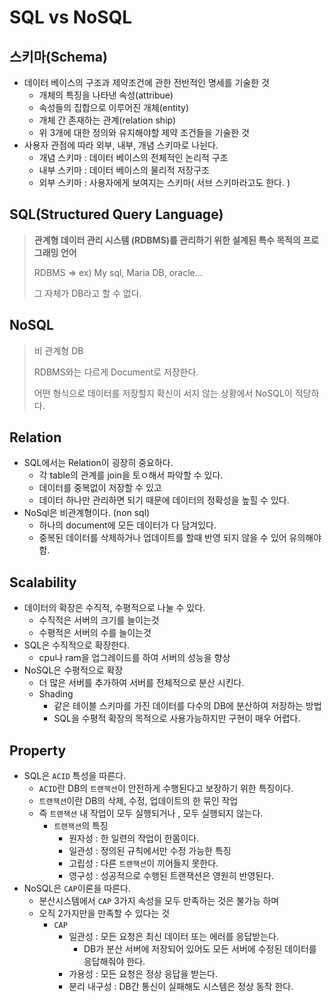 # SQL vs NoSQL

## 스키마(Schema)

- 데이터 베이스의 구조과 제약조건에 관한 전반적인 명세를 기술한 것
  - 개체의 특징을 나타낸 속성(attribue)
  - 속성들의 집합으로 이루어진 개체(entity) 
  - 개체 간 존재하는 관계(relation ship)
  - 위 3개에 대한 정의와 유지해야할 제약 조건들을 기술한 것
- 사용자 관점에 따라 외부, 내부, 개념 스키마로 나뉜다.
  - 개념 스키마 : 데이터 베이스의 전체적인 논리적 구조
  - 내부 스키마 : 데이터 베이스의 물리적 저장구조
  - 외부 스키마 : 사용자에게 보여지는 스키마( 서브 스키마라고도 한다. )

## SQL(Structured Query Language)

> **관계형 데이터 관리 시스템 (RDBMS)를 관리하기 위한 설계된 특수 목적의 프로그래밍 언어**
>
> RDBMS => ex) My sql, Maria DB, oracle... 
>
> 그 자체가 DB라고 할 수 없다.

## NoSQL

> 비 관계형 DB
>
> RDBMS와는 다르게 Document로 저장한다.
>
> 어떤 형식으로 데이터를 저장할지 확신이 서지 않는 상황에서 NoSQL이 적당하다.

## Relation

- SQL에서는 Relation이 굉장히 중요하다. 
  - 각 table의 관계를 join을 토ㅇ해서 파악할 수 있다.
  - 데이터를 중복없이 저장할 수 있고
  - 데이터 하나만 관리하면 되기 때문에 데이터의 정확성을 높힐 수 있다.
- NoSql은 비관계형이다. (non sql)
  - 하나의 document에 모든 데이터가 다 담겨있다.
  - 중복된 데이터를 삭제하거나 업데이트를 할때 반영 되지 않을 수 있어 유의해야함.

## Scalability

- 데이터의 확장은 수직적, 수평적으로 나눌 수 있다.
  - 수직적은 서버의 크기를 늘이는것
  - 수평적은 서버의 수를 늘이는것
- SQL은 수직적으로 확장한다.
  - cpu나 ram을 업그레이드를 하여 서버의 성능을 향상
- NoSQL은 수평적으로 확장
  - 더 많은 서버를 추가하여 서버를 전체적으로 분산 시킨다.
  - Shading
    - 같은 테이블 스키마를 가진 데이터를 다수의 DB에 분산하여 저장하는 방법
    - SQL을 수평적 확장의 목적으로 사용가능하지만 구현이 매우 어렵다.

## Property

- SQL은 `ACID` 특성을 따른다.
  - `ACID`란 DB의 `트랜잭션`이 안전하게 수행된다고 보장하기 위한 특징이다.
  - `트랜잭션`이란 DB의 삭제, 수정, 업데이트의 한 묶인 작업
  - 즉 `트랜잭션` 내 작업이 모두 실행되거나 , 모두 실행되지 않는다.
    - `트랜잭션`의 특징
      - 원자성 : 한 일련의 작업이 한몸이다.
      - 일관성 : 정의된 규칙에서만 수정 가능한 특징
      - 고립성 : 다른 `트랜잭션`이 끼어들지 못한다.
      - 영구성 : 성공적으로 수행된 트랜잭션은 영원히 반영된다.
- NoSQL은 `CAP`이론을 따른다.
  - 분산시스템에서 `CAP` 3가지 속성을 모두 만족하는 것은 불가능 하며
  - 오직 2가지만을 만족할 수 있다는 것
    - `CAP`
      - 일관성 : 모든 요청은 최신 데이터 또는 에러를 응답받는다.
        - DB가 분산 서버에 저장되어 있어도 모든 서버에 수정된 데이터를 응답해줘야 한다.
      - 가용성 : 모든 요청은 정상 응답을 받는다.
      - 분리 내구성 : DB간 통신이 실패해도 시스템은 정상 동작 한다.